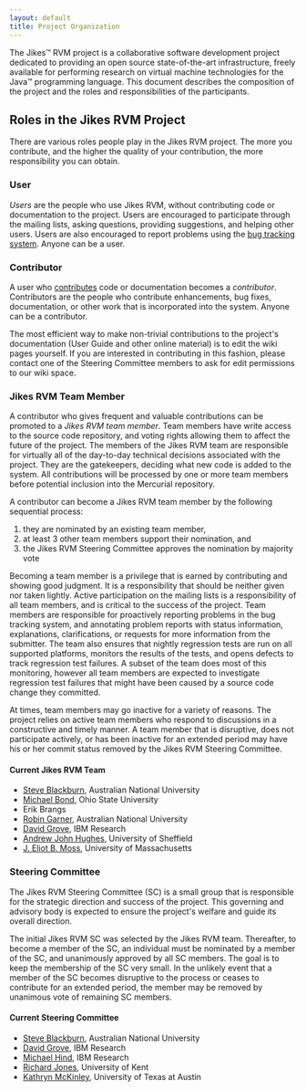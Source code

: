 ```yaml
---
layout: default 
title: Project Organization
---
```


The Jikes™ RVM project is a collaborative software development project dedicated to providing an open source state-of-the-art infrastructure, freely available for performing research on virtual machine technologies for the Java™ programming language. This document describes the composition of the project and the roles and responsibilities of the participants.

## Roles in the Jikes RVM Project

There are various roles people play in the Jikes RVM project. The more you contribute, and the higher the quality of your contribution, the more responsibility you can obtain.

### User

_Users_ are the people who use Jikes RVM, without contributing code or documentation to the project. Users are encouraged to participate through the mailing lists, asking questions, providing suggestions, and helping other users. Users are also encouraged to report problems using the [bug tracking system](Issue-Tracker.html#IssueTracker-bug). Anyone can be a user.

### Contributor

A user who [contributes](Contributions.html) code or documentation becomes a _contributor_. Contributors are the people who contribute enhancements, bug fixes, documentation, or other work that is incorporated into the system. Anyone can be a contributor.

The most efficient way to make non-trivial contributions to the project's documentation (User Guide and other online material) is to edit the wiki pages yourself. If you are interested in contributing in this fashion, please contact one of the Steering Committee members to ask for edit permissions to our wiki space.

### Jikes RVM Team Member

A contributor who gives frequent and valuable contributions can be promoted to a _Jikes RVM team member_. Team members have write access to the source code repository, and voting rights allowing them to affect the future of the project. The members of the Jikes RVM team are responsible for virtually all of the day-to-day technical decisions associated with the project. They are the gatekeepers, deciding what new code is added to the system. All contributions will be processed by one or more team members before potential inclusion into the Mercurial repository.

A contributor can become a Jikes RVM team member by the following sequential process:

1. they are nominated by an existing team member,
2. at least 3 other team members support their nomination, and
3. the Jikes RVM Steering Committee approves the nomination by majority vote

Becoming a team member is a privilege that is earned by contributing and showing good judgment. It is a responsibility that should be neither given nor taken lightly. Active participation on the mailing lists is a responsibility of all team members, and is critical to the success of the project. Team members are responsible for proactively reporting problems in the bug tracking system, and annotating problem reports with status information, explanations, clarifications, or requests for more information from the submitter. The team also ensures that nightly regression tests are run on all supported platforms, monitors the results of the tests, and opens defects to track regression test failures. A subset of the team does most of this monitoring, however all team members are expected to investigate regression test failures that might have been caused by a source code change they committed.

At times, team members may go inactive for a variety of reasons. The project relies on active team members who respond to discussions in a constructive and timely manner. A team member that is disruptive, does not participate actively, or has been inactive for an extended period may have his or her commit status removed by the Jikes RVM Steering Committee.

#### Current Jikes RVM Team

- [Steve Blackburn](http://cs.anu.edu.au/%7ESteve.Blackburn), Australian National University
- [Michael Bond](http://www.cse.ohio-state.edu/%7Emikebond/), Ohio State University
- Erik Brangs
- [Robin Garner](mailto:rgarner@users.sourceforge.net), Australian National University
- [David Grove](http://www.research.ibm.com/people/d/dgrove), IBM Research
- [Andrew John Hughes](http://fuseyism.com/), University of Sheffield
- [J. Eliot B. Moss](http://ali-www.cs.umass.edu/%7Emoss), University of Massachusetts  
  
  

### Steering Committee

The Jikes RVM Steering Committee (SC) is a small group that is responsible for the strategic direction and success of the project. This governing and advisory body is expected to ensure the project's welfare and guide its overall direction.

The initial Jikes RVM SC was selected by the Jikes RVM team. Thereafter, to become a member of the SC, an individual must be nominated by a member of the SC, and unanimously approved by all SC members. The goal is to keep the membership of the SC very small. In the unlikely event that a member of the SC becomes disruptive to the process or ceases to contribute for an extended period, the member may be removed by unanimous vote of remaining SC members.

#### Current Steering Committee

- [Steve Blackburn](http://cs.anu.edu.au/%7ESteve.Blackburn), Australian National University
- [David Grove](http://www.research.ibm.com/people/d/dgrove), IBM Research
- [Michael Hind](http://www.research.ibm.com/people/h/hind), IBM Research
- [Richard Jones](http://www.cs.kent.ac.uk/people/staff/rej), University of Kent
- [Kathryn McKinley](http://www.cs.utexas.edu/%7Emckinley), University of Texas at Austin
